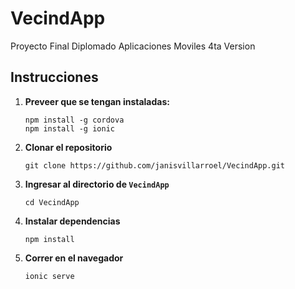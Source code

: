 # VecindApp

Proyecto Final Diplomado Aplicaciones Moviles 4ta Version

## Instrucciones


1. **Preveer que se tengan instaladas:**
    ```
    npm install -g cordova
    npm install -g ionic
    ```

2. **Clonar el repositorio**
    ```
    git clone https://github.com/janisvillarroel/VecindApp.git
    ```

3. **Ingresar al directorio de `VecindApp`**
    ```
    cd VecindApp
    ```

4. **Instalar dependencias**
    ```
    npm install
    ```
  
5. **Correr en el navegador**
    ```
    ionic serve
    ```
